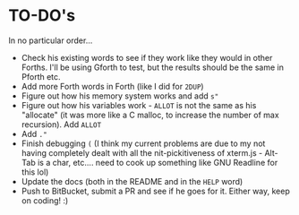 # TO-DO's

In no particular order...

* Check his existing words to see if they work like they would in other Forths.  I'll be using Gforth to test, but the results should be the same in Pforth etc.
* Add more Forth words in Forth (like I did for `2DUP`)
* Figure out how his memory system works and add `s"`
* Figure out how his variables work - `ALLOT` is not the same as his "allocate" (it was more like a C malloc, to increase the number of max recursion).  Add `ALLOT`
* Add `."`
* Finish debugging `(` (I think my current problems are due to my not having completely dealt with all the nit-pickitiveness of xterm.js - Alt-Tab is a char, etc.... need to cook up something like GNU Readline for this lol)
* Update the docs (both in the README and in the `HELP` word)
* Push to BitBucket, submit a PR and see if he goes for it.  Either way, keep on coding! :)
